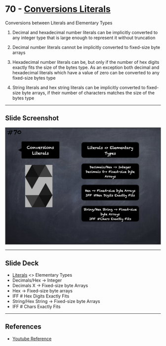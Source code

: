 # 70 - [Conversions Literals](Conversions%20Literals.md)
Conversions between Literals and Elementary Types

1. Decimal and hexadecimal number literals can be implicitly converted to any integer type that is large enough to represent it without truncation
    
2. Decimal number literals cannot be implicitly converted to fixed-size byte arrays
    
3. Hexadecimal number literals can be, but only if the number of hex digits exactly fits the size of the bytes type. As an exception both decimal and hexadecimal literals which have a value of zero can be converted to any fixed-size bytes type
    
4. String literals and hex string literals can be implicitly converted to fixed-size byte arrays, if their number of characters matches the size of the bytes type

___
## Slide Screenshot
![070.png](../../images/2.%20Solidity%20101/070.png)
___
## Slide Deck
- [Literals](Literals.md) <> Elementary Types
- Decimals/Hex -> Integer
- Decimals X -> Fixed-size byte Arrays
- Hex -> Fixed-size byte arrays
- IFF # Hex Digits Exactly Fits
- String/Hex String -> Fixed-size byte Arrays
- IFF # Chars Exactly Fits
___
## References
- [Youtube Reference](https://youtu.be/WgU7KKKomMk?t=860)


